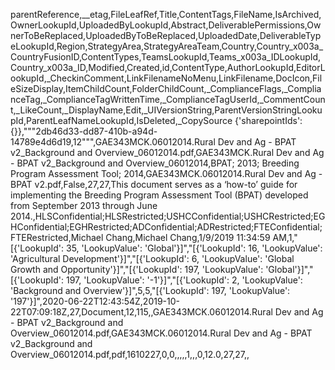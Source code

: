 parentReference,__etag,FileLeafRef,Title,ContentTags,FileName,IsArchived,OwnerLookupId,UploadedByLookupId,Abstract,DeliverablePermissions,OwnerToBeReplaced,UploadedByToBeReplaced,UploadedDate,DeliverableTypeLookupId,Region,StrategyArea,StrategyAreaTeam,Country,Country_x003a_CountryFusionID,ContentTypes,TeamsLookupId,Teams_x003a_IDLookupId,Country_x003a_ID,Modified,Created,id,ContentType,AuthorLookupId,EditorLookupId,_CheckinComment,LinkFilenameNoMenu,LinkFilename,DocIcon,FileSizeDisplay,ItemChildCount,FolderChildCount,_ComplianceFlags,_ComplianceTag,_ComplianceTagWrittenTime,_ComplianceTagUserId,_CommentCount,_LikeCount,_DisplayName,Edit,_UIVersionString,ParentVersionStringLookupId,ParentLeafNameLookupId,IsDeleted,_CopySource
{'sharepointIds': {}},"""2db46d33-dd87-410b-a94d-14789e4d6d19,12""",GAE343MCK.06012014.Rural Dev and Ag - BPAT v2_Background and Overview_06012014.pdf,GAE343MCK.Rural Dev and Ag - BPAT v2_Background and Overview_06012014,BPAT; 2013; Breeding Program Assessment Tool; 2014,GAE343MCK.06012014.Rural Dev and Ag - BPAT v2.pdf,False,27,27,This document serves as a ‘how-to’ guide for implementing the Breeding Program Assessment Tool (BPAT) developed from September 2013 through June 2014.,HLSConfidential;HLSRestricted;USHCConfidential;USHCRestricted;EGHConfidential;EGHRestricted;ADConfidential;ADRestricted;FTEConfidential;FTERestricted,Michael Chang,Michael Chang,1/9/2019 11:34:59 AM,1,"[{'LookupId': 35, 'LookupValue': 'Global'}]","[{'LookupId': 16, 'LookupValue': 'Agricultural Development'}]","[{'LookupId': 6, 'LookupValue': 'Global Growth and Opportunity'}]","[{'LookupId': 197, 'LookupValue': 'Global'}]","[{'LookupId': 197, 'LookupValue': '-1'}]","[{'LookupId': 2, 'LookupValue': 'Background and Overview'}]",5,5,"[{'LookupId': 197, 'LookupValue': '197'}]",2020-06-22T12:43:54Z,2019-10-22T07:09:18Z,27,Document,12,115,,GAE343MCK.06012014.Rural Dev and Ag - BPAT v2_Background and Overview_06012014.pdf,GAE343MCK.06012014.Rural Dev and Ag - BPAT v2_Background and Overview_06012014.pdf,pdf,1610227,0,0,,,,,1,,,0,12.0,27,27,,
